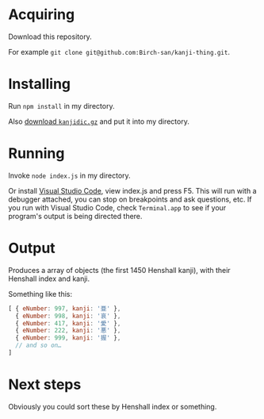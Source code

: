 # Acquiring
Download this repository.

For example `git clone git@github.com:Birch-san/kanji-thing.git`. 

# Installing
Run `npm install` in my directory.

Also [download `kanjidic.gz`](http://ftp.monash.edu.au/pub/nihongo/kanjidic.gz) and put it into my directory.

# Running
Invoke `node index.js` in my directory.

Or install [Visual Studio Code](https://code.visualstudio.com/), view index.js and press F5. This will run with a debugger attached, you can stop on breakpoints and ask questions, etc. 
If you run with Visual Studio Code, check `Terminal.app` to see if your program's output is being directed there.

# Output
Produces a array of objects (the first 1450 Henshall kanji), with their Henshall index and kanji. 

Something like this:
```js
[ { eNumber: 997, kanji: '亜' },
  { eNumber: 998, kanji: '哀' },
  { eNumber: 417, kanji: '愛' },
  { eNumber: 222, kanji: '悪' },
  { eNumber: 999, kanji: '握' },
  // and so on…
] 
```

# Next steps
Obviously you could sort these by Henshall index or something.